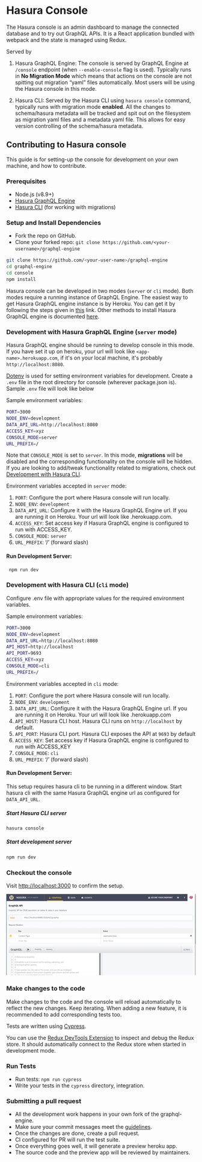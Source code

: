 <!-- prettier-ignore-start -->

# Hasura Console

The Hasura console is an admin dashboard to manage the connected database and to try out GraphQL APIs. It is a React application bundled with webpack and the state is managed using Redux.

Served by

1. Hasura GraphQL Engine:
   The console is served by GraphQL Engine at `/console` endpoint (when `--enable-console` flag is used). Typically runs in **No Migration Mode** which means that actions on the console are not spitting out migration “yaml” files automatically. Most users will be using the Hasura console in this mode.

2. Hasura CLI:
   Served by the Hasura CLI using `hasura console` command, typically runs with migration mode **enabled**. All the changes to schema/hasura metadata will be tracked and spit out on the filesystem as migration yaml files and a metadata yaml file. This allows for easy version controlling of the schema/hasura metadata.

## Contributing to Hasura console

This guide is for setting-up the console for development on your own machine, and how to contribute.

### Prerequisites

- Node.js (v8.9+)
- [Hasura GraphQL Engine](https://docs.hasura.io/1.0/graphql/manual/getting-started/index.html)
- [Hasura CLI](https://docs.hasura.io/1.0/graphql/manual/hasura-cli/install-hasura-cli.html) (for working with migrations)

### Setup and Install Dependencies

- Fork the repo on GitHub.
- Clone your forked repo: `git clone https://github.com/<your-username>/graphql-engine`

```bash
git clone https://github.com/<your-user-name>/graphql-engine
cd graphql-engine
cd console
npm install
```

Hasura console can be developed in two modes (`server` or `cli` mode). Both modes require a running instance of GraphQL Engine. The easiest way to get Hasura GraphQL engine instance is by Heroku. You can get it by following the steps given in [this](https://docs.hasura.io/1.0/graphql/manual/getting-started/heroku-simple.html) link. Other methods to install Hasura GraphQL engine is documented [here](https://docs.hasura.io/1.0/graphql/manual/getting-started/index.html).

### Development with Hasura GraphQL Engine (`server` mode)

Hasura GraphQL engine should be running to develop console in this mode. If you have set it up on heroku, your url will look like `<app-name>.herokuapp.com`, if it's on your local machine, it's probably `http://localhost:8080`.

[Dotenv](https://github.com/motdotla/dotenv) is used for setting environment variables for development. Create a `.env` file in the root directory for console (wherever package.json is). Sample `.env` file will look like below

Sample environment variables:

```bash
PORT=3000
NODE_ENV=development
DATA_API_URL=http://localhost:8080
ACCESS_KEY=xyz
CONSOLE_MODE=server
URL_PREFIX=/
```

Note that `CONSOLE_MODE` is set to `server`. In this mode, **migrations** will be disabled and the corresponding functionality on the console will be hidden. If you are looking to add/tweak functionality related to migrations, check out [Development with Hasura CLI](#development-with-hasura-cli).

Environment variables accepted in `server` mode:

1. `PORT`: Configure the port where Hasura console will run locally.
2. `NODE_ENV`: `development`
3. `DATA_API_URL`: Configure it with the Hasura GraphQL Engine url. If you are running it on Heroku. Your url will look like <app-name>.herokuapp.com.
4. `ACCESS_KEY`: Set access key if Hasura GraphQL engine is configured to run with ACCESS_KEY.
5. `CONSOLE_MODE`: `server`
6. `URL_PREFIX`: ‘/’ (forward slash)

#### Run Development Server:

```bash
 npm run dev
```

### Development with Hasura CLI (`cli` mode)

Configure .env file with appropriate values for the required environment variables.

Sample environment variables:

```bash
PORT=3000
NODE_ENV=development
DATA_API_URL=http://localhost:8080
API_HOST=http://localhost
API_PORT=9693
ACCESS_KEY=xyz
CONSOLE_MODE=cli
URL_PREFIX=/
```
Environment variables accepted in `cli` mode:

1. `PORT`: Configure the port where Hasura console will run locally.
2. `NODE_ENV`: `development`
3. `DATA_API_URL`: Configure it with the Hasura GraphQL Engine url. If you are running it on Heroku. Your url will look like <app-name>.herokuapp.com
4. `API_HOST`: Hasura CLI host. Hasura CLI runs on `http://localhost` by default.
5. `API_PORT`: Hasura CLI port. Hasura CLI exposes the API at `9693` by default
6. `ACCESS_KEY`: Set access key if Hasura GraphQL engine is configured to run with ACCESS_KEY
7. `CONSOLE_MODE`: `cli`
8. `URL_PREFIX`: ‘/’ (forward slash)

#### Run Development Server:

This setup requires hasura cli to be running in a different window. Start hasura cli with the same Hasura GraphQL engine url as configured for `DATA_API_URL`.

##### Start Hasura CLI server

```bash
hasura console
```

##### Start development server

```bash
npm run dev
```

### Checkout the console

Visit [http://localhost:3000](http://localhost:3000) to confirm the setup.

![Testing Development Server](../assets/console-readme-assets/test-dev-setup.jpg)

### Make changes to the code

Make changes to the code and the console will reload automatically to reflect the new changes. Keep iterating.
When adding a new feature, it is recommended to add corresponding tests too.

Tests are written using [Cypress](https://www.cypress.io/).

You can use the [Redux DevTools Extension](http://extension.remotedev.io/) to inspect and debug the Redux store.
It should automatically connect to the Redux store when started in development mode.

### Run Tests

- Run tests: `npm run cypress`
- Write your tests in the `cypress` directory, integration.

### Submitting a pull request

- All the development work happens in your own fork of the graphql-engine.
- Make sure your commit messages meet the [guidelines](../CONTRIBUTING.md#commit-messages).
- Once the changes are done, create a pull request.
- CI configured for PR will run the test suite.
- Once everything goes well, it will generate a preview heroku app.
- The source code and the preview app will be reviewed by maintainers.

<!-- prettier-ignore-end -->
